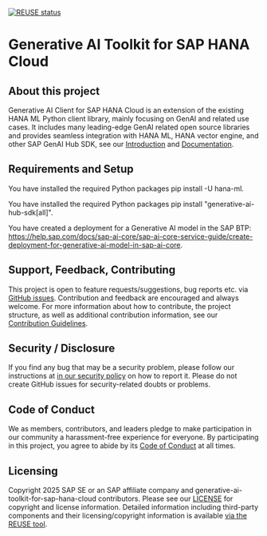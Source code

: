 [![REUSE status](https://api.reuse.software/badge/github.com/SAP/generative-ai-toolkit-for-sap-hana-cloud)](https://api.reuse.software/info/github.com/SAP/generative-ai-toolkit-for-sap-hana-cloud)

# Generative AI Toolkit for SAP HANA Cloud

## About this project

Generative AI Client for SAP HANA Cloud is an extension of the existing HANA ML Python client library, mainly focusing on GenAI and related use cases. It includes many leading-edge GenAI related open source libraries and provides seamless integration with HANA ML, HANA vector engine, and other SAP GenAI Hub SDK, see our [Introduction](INTRODUCTION.md) and [Documentation](https://sap.github.io/generative-ai-toolkit-for-sap-hana-cloud/).

## Requirements and Setup

You have installed the required Python packages pip install -U hana-ml.

You have installed the required Python packages pip install "generative-ai-hub-sdk[all]".

You have created a deployment for a Generative AI model in the SAP BTP:
https://help.sap.com/docs/sap-ai-core/sap-ai-core-service-guide/create-deployment-for-generative-ai-model-in-sap-ai-core.

## Support, Feedback, Contributing

This project is open to feature requests/suggestions, bug reports etc. via [GitHub issues](https://github.com/SAP/generative-ai-toolkit-for-sap-hana-cloud/issues). Contribution and feedback are encouraged and always welcome. For more information about how to contribute, the project structure, as well as additional contribution information, see our [Contribution Guidelines](CONTRIBUTING.md).

## Security / Disclosure
If you find any bug that may be a security problem, please follow our instructions at [in our security policy](https://github.com/SAP/generative-ai-toolkit-for-sap-hana-cloud/security/policy) on how to report it. Please do not create GitHub issues for security-related doubts or problems.

## Code of Conduct

We as members, contributors, and leaders pledge to make participation in our community a harassment-free experience for everyone. By participating in this project, you agree to abide by its [Code of Conduct](https://github.com/SAP/.github/blob/main/CODE_OF_CONDUCT.md) at all times.

## Licensing

Copyright 2025 SAP SE or an SAP affiliate company and generative-ai-toolkit-for-sap-hana-cloud contributors. Please see our [LICENSE](LICENSE) for copyright and license information. Detailed information including third-party components and their licensing/copyright information is available [via the REUSE tool](https://api.reuse.software/info/github.com/SAP/generative-ai-toolkit-for-sap-hana-cloud).
